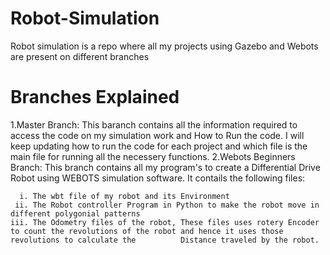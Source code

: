 # Robot-Simulation

Robot simulation is a repo where all my projects using Gazebo and Webots are present on different branches

# Branches Explained

1.Master Branch: This baranch contains all the information required to access the code on my simulation work and How to Run the code. I will keep updating how to run the code for each project and which file is the main file for running all the necessery functions.
2.Webots Beginners Branch: This branch contains all my program's to create a Differential Drive Robot using WEBOTS simulation software. It contails the following files: 

      i. The wbt file of my robot and its Environment 
     ii. The Robot controller Program in Python to make the robot move in different polygonial patterns   
    iii. The Odometry files of the robot, These files uses rotery Encoder to count the revolutions of the robot and hence it uses those revolutions to calculate the          Distance traveled by the robot.
